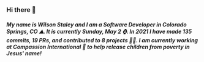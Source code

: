 ### Hi there 👋

##### My name is Wilson Staley and I am a Software Developer in Colorado Springs, CO ⛰.  It is currently Sunday, May 2 ⌚. In 2021 I have made 135 commits, 19 PRs, and contributed to 8 projects 👨‍💻. I am currently working at Compassion International 🏢 to help release children from poverty in Jesus' name!
